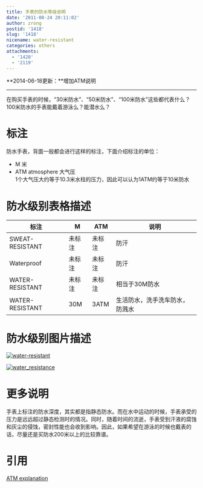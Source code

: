 ```yaml
---
title: 手表的防水等级说明
date: '2011-08-24 20:11:02'
author: zrong
postid: '1418'
slug: '1418'
nicename: water-resistant
categories: others
attachments:
  - '1420'
  - '2119'
---
```


**2014-06-18更新：**增加ATM说明

--------

在购买手表的时候，“30米防水”、“50米防水”、“100米防水”这些都代表什么？100米防水的手表能戴着游泳么？能潜水么？

# 标注

防水手表，背面一般都会进行这样的标注，下面介绍标注的单位：

-   M 米
-   ATM atmosphere 大气压  
	1个大气压大约等于10.3米水柱的压力，因此可以认为1ATM约等于10米防水

# 防水级别表格描述

|标注               |M			|ATM  	|说明|
|------------------ |----------	|------	|------------------|
|SWEAT-RESISTANT    |未标注		|未标注	|防汗|
|Waterproof         |未标注 	|未标注	|防汗|
|WATER-RESISTANT    |未标注   	|未标注	|相当于30M防水|
|WATER-RESISTANT    |30M       	|3ATM  	|生活防水，洗手洗车防水，防溅水|

# 防水级别图片描述

<!--more-->

[![water-resistant](/uploads/2011/08/water-resistant.png)](/uploads/2011/08/water-resistant.png)

[![](/uploads/2011/08/water_resistance.png "water_resistance")](/uploads/2011/08/water_resistance.png)

# 更多说明

手表上标注的防水深度，其实都是指静态防水。而在水中运动的时候，手表承受的压力是远远超过静态检测时的情况。同时，随着时间的流逝，手表受到汗液的腐蚀和灰尘的侵蚀，密封性能也会收到影响。因此，如果希望在游泳的时候也戴表的话，尽量还是买防水200米以上的比较靠谱。

# 引用

[ATM explanation](http://ice-watch.com/atm.php)

